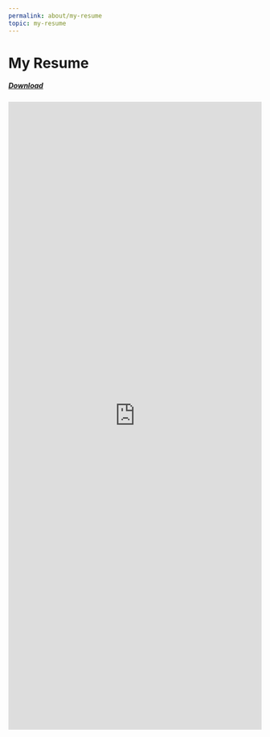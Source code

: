 ```yaml
---
permalink: about/my-resume
topic: my-resume
---
```






# My Resume

##### [Download](files/astik_resume)



<iframe src="https://docs.google.com/gview?url=https://astikanand.github.io/files/astik_resume.pdf &embedded=true" style="width:100%; height:1250px;" frameborder="0"></iframe>





